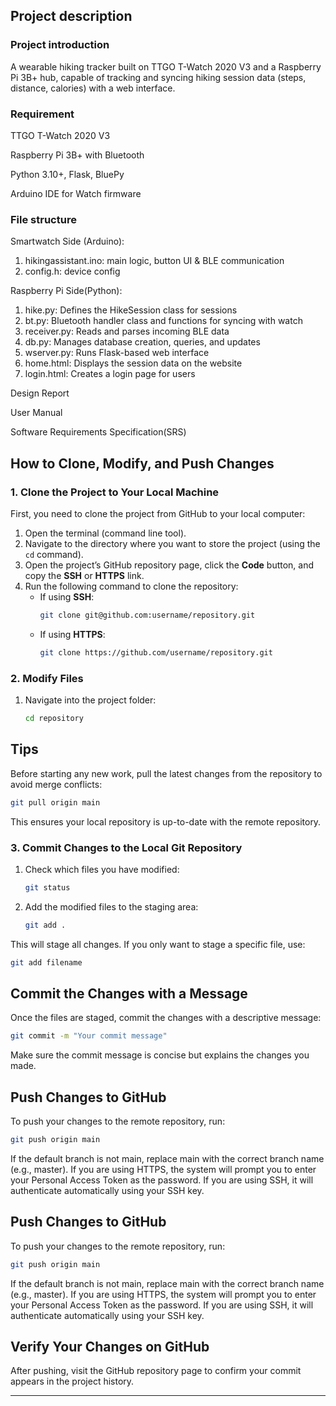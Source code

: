 ## Project description

### Project introduction
A wearable hiking tracker built on TTGO T-Watch 2020 V3 and a Raspberry Pi 3B+ hub, capable of tracking and syncing hiking session data (steps, distance, calories) with a web interface.

### Requirement
TTGO T-Watch 2020 V3

Raspberry Pi 3B+ with Bluetooth

Python 3.10+, Flask, BluePy

Arduino IDE for Watch firmware

### File structure
Smartwatch Side (Arduino):
1. hikingassistant.ino: main logic, button UI & BLE communication
2. config.h: device config

Raspberry Pi Side(Python):
1. hike.py: Defines the HikeSession class for sessions 
2. bt.py: Bluetooth handler class and functions for syncing with watch 
3. receiver.py: Reads and parses incoming BLE data 
4. db.py: Manages database creation, queries, and updates 
5. wserver.py: Runs Flask-based web interface
6. home.html: Displays the session data on the website 
7. login.html: Creates a login page for users 

Design Report

User Manual

Software Requirements Specification(SRS) 

## How to Clone, Modify, and Push Changes

### 1. Clone the Project to Your Local Machine
First, you need to clone the project from GitHub to your local computer:

1. Open the terminal (command line tool).
2. Navigate to the directory where you want to store the project (using the `cd` command).
3. Open the project’s GitHub repository page, click the **Code** button, and copy the **SSH** or **HTTPS** link.
4. Run the following command to clone the repository:
   - If using **SSH**:
     ```bash
     git clone git@github.com:username/repository.git
     ```
   - If using **HTTPS**:
     ```bash
     git clone https://github.com/username/repository.git
     ```

### 2. Modify Files
1. Navigate into the project folder:
   ```bash
   cd repository
   ```

## Tips

Before starting any new work, pull the latest changes from the repository to avoid merge conflicts:

```bash
git pull origin main
```

This ensures your local repository is up-to-date with the remote repository.


### 3. Commit Changes to the Local Git Repository

1. Check which files you have modified:
   ```bash
   git status
   ```
2. Add the modified files to the staging area:
   ```bash
   git add .
   ```
This will stage all changes. If you only want to stage a specific file, use:
   ```bash
   git add filename
   ```

## Commit the Changes with a Message

Once the files are staged, commit the changes with a descriptive message:

```bash
git commit -m "Your commit message"
```

Make sure the commit message is concise but explains the changes you made.

## Push Changes to GitHub

To push your changes to the remote repository, run:

```bash
git push origin main
```

If the default branch is not main, replace main with the correct branch name (e.g., master).
If you are using HTTPS, the system will prompt you to enter your Personal Access Token as the password.
If you are using SSH, it will authenticate automatically using your SSH key.

## Push Changes to GitHub

To push your changes to the remote repository, run:

```bash
git push origin main
```

If the default branch is not main, replace main with the correct branch name (e.g., master).
If you are using HTTPS, the system will prompt you to enter your Personal Access Token as the password.
If you are using SSH, it will authenticate automatically using your SSH key.

## Verify Your Changes on GitHub

After pushing, visit the GitHub repository page to confirm your commit appears in the project history.

---

